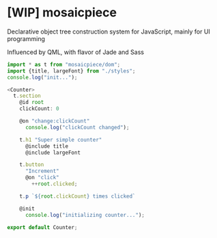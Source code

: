 [WIP] mosaicpiece
========

Declarative object tree construction system for JavaScript, mainly for UI programming

Influenced by QML, with flavor of Jade and Sass

```js
import * as t from "mosaicpiece/dom";
import {title, largeFont} from "./styles";
console.log("init...");

<Counter>
  t.section
    @id root
    clickCount: 0

    @on "change:clickCount"
      console.log("clickCount changed");

    t.h1 "Super simple counter"
      @include title
      @include largeFont

    t.button
      "Increment"
      @on "click"
        ++root.clicked;

    t.p `${root.clickCount} times clicked`

    @init
      console.log("initializing counter...");

export default Counter;
```
